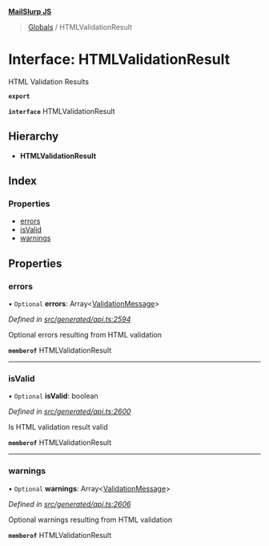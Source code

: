 **[MailSlurp JS](../README.md)**

> [Globals](../README.md) / HTMLValidationResult

# Interface: HTMLValidationResult

HTML Validation Results

**`export`** 

**`interface`** HTMLValidationResult

## Hierarchy

* **HTMLValidationResult**

## Index

### Properties

* [errors](htmlvalidationresult.md#errors)
* [isValid](htmlvalidationresult.md#isvalid)
* [warnings](htmlvalidationresult.md#warnings)

## Properties

### errors

• `Optional` **errors**: Array\<[ValidationMessage](validationmessage.md)>

*Defined in [src/generated/api.ts:2594](https://github.com/mailslurp/mailslurp-client/blob/c5e5f20/src/generated/api.ts#L2594)*

Optional errors resulting from HTML validation

**`memberof`** HTMLValidationResult

___

### isValid

• `Optional` **isValid**: boolean

*Defined in [src/generated/api.ts:2600](https://github.com/mailslurp/mailslurp-client/blob/c5e5f20/src/generated/api.ts#L2600)*

Is HTML validation result valid

**`memberof`** HTMLValidationResult

___

### warnings

• `Optional` **warnings**: Array\<[ValidationMessage](validationmessage.md)>

*Defined in [src/generated/api.ts:2606](https://github.com/mailslurp/mailslurp-client/blob/c5e5f20/src/generated/api.ts#L2606)*

Optional warnings resulting from HTML validation

**`memberof`** HTMLValidationResult
